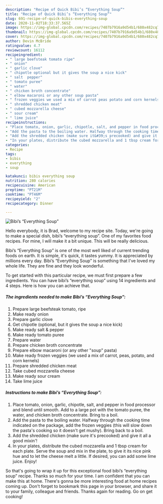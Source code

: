```yaml
---
description: "Recipe of Quick Bibi’s “Everything Soup”"
title: "Recipe of Quick Bibi’s “Everything Soup”"
slug: 691-recipe-of-quick-bibis-everything-soup
date: 2020-11-02T18:33:37.565Z
image: https://img-global.cpcdn.com/recipes/7407b7916a9d54b1/680x482cq70/bibis-everything-soup-recipe-main-photo.jpg
thumbnail: https://img-global.cpcdn.com/recipes/7407b7916a9d54b1/680x482cq70/bibis-everything-soup-recipe-main-photo.jpg
cover: https://img-global.cpcdn.com/recipes/7407b7916a9d54b1/680x482cq70/bibis-everything-soup-recipe-main-photo.jpg
author: Devin McBride
ratingvalue: 4.7
reviewcount: 16112
recipeingredient:
- " large beefsteak tomato ripe"
- " onion"
- " garlic clove"
- " chipotle optional but it gives the soup a nice kick"
- " salt  pepper"
- " tomato puree"
- " water"
- " chicken broth concentrate"
- " elbow macaroni or any other soup pasta"
- " frozen veggies we used a mix of carrot peas potato and corn kernels"
- " shredded chicken meat"
- " cubed mozzarella cheese"
- " sour cream"
- " lime juice"
recipeinstructions:
- "Place tomato, onion, garlic, chipotle, salt, and pepper in food processor and blend until smooth. Add to a large pot with the tomato puree, the water, and chicken broth concentrate. Bring to a boil."
- "Add the pasta to the boiling water. Halfway through the cooking time indicated on the package, add the frozen veggies (this will slow down the pasta&#39;s cooking so it doesn&#39;t get mushy). Bring back to a boil."
- "Add the shredded chicken (make sure it&#39;s precooked) and give it all a good mixin&#39;!"
- "In your plates, distribute the cubed mozzarella and 1 tbsp cream for each plate. Serve the soup and mix in the plate, to give it its nice pink hue and to let the cheese melt a little. If desired, you can add some lime juice. Enjoy!"
categories:
- Recipe
tags:
- bibis
- everything
- soup

katakunci: bibis everything soup 
nutrition: 280 calories
recipecuisine: American
preptime: "PT21M"
cooktime: "PT46M"
recipeyield: "2"
recipecategory: Dinner

---
```



![Bibi’s “Everything Soup”](https://img-global.cpcdn.com/recipes/7407b7916a9d54b1/680x482cq70/bibis-everything-soup-recipe-main-photo.jpg)

Hello everybody, it is Brad, welcome to my recipe site. Today, we're going to make a special dish, bibi’s “everything soup”. One of my favorites food recipes. For mine, I will make it a bit unique. This will be really delicious.



Bibi’s “Everything Soup” is one of the most well liked of current trending foods on earth. It is simple, it's quick, it tastes yummy. It is appreciated by millions every day. Bibi’s “Everything Soup” is something that I've loved my whole life. They are fine and they look wonderful.


To get started with this particular recipe, we must first prepare a few ingredients. You can have bibi’s “everything soup” using 14 ingredients and 4 steps. Here is how you can achieve that.

<!--inarticleads1-->

##### The ingredients needed to make Bibi’s “Everything Soup”:

1. Prepare  large beefsteak tomato, ripe
1. Make ready  onion
1. Prepare  garlic clove
1. Get  chipotle (optional, but it gives the soup a nice kick)
1. Make ready  salt &amp; pepper
1. Make ready  tomato puree
1. Prepare  water
1. Prepare  chicken broth concentrate
1. Prepare  elbow macaroni (or any other &#34;soup&#34; pasta)
1. Make ready  frozen veggies (we used a mix of carrot, peas, potato, and corn kernels)
1. Prepare  shredded chicken meat
1. Take  cubed mozzarella cheese
1. Make ready  sour cream
1. Take  lime juice




<!--inarticleads2-->

##### Instructions to make Bibi’s “Everything Soup”:

1. Place tomato, onion, garlic, chipotle, salt, and pepper in food processor and blend until smooth. Add to a large pot with the tomato puree, the water, and chicken broth concentrate. Bring to a boil.
1. Add the pasta to the boiling water. Halfway through the cooking time indicated on the package, add the frozen veggies (this will slow down the pasta&#39;s cooking so it doesn&#39;t get mushy). Bring back to a boil.
1. Add the shredded chicken (make sure it&#39;s precooked) and give it all a good mixin&#39;!
1. In your plates, distribute the cubed mozzarella and 1 tbsp cream for each plate. Serve the soup and mix in the plate, to give it its nice pink hue and to let the cheese melt a little. If desired, you can add some lime juice. Enjoy!




So that's going to wrap it up for this exceptional food bibi’s “everything soup” recipe. Thanks so much for your time. I am confident that you can make this at home. There's gonna be more interesting food at home recipes coming up. Don't forget to bookmark this page in your browser, and share it to your family, colleague and friends. Thanks again for reading. Go on get cooking!

